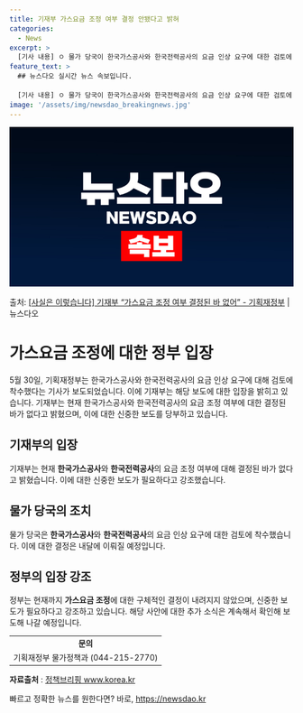 ```yaml
---
title: 기재부 가스요금 조정 여부 결정 안됐다고 밝혀
categories:
  - News
excerpt: >
  [기사 내용] ㅇ 물가 당국이 한국가스공사와 한국전력공사의 요금 인상 요구에 대한 검토에 착수했다. [기재부…
feature_text: >
  ## 뉴스다오 실시간 뉴스 속보입니다.

  [기사 내용] ㅇ 물가 당국이 한국가스공사와 한국전력공사의 요금 인상 요구에 대한 검토에 착수했다. [기재부…
image: '/assets/img/newsdao_breakingnews.jpg'
---
```


![뉴스다오 속보](/assets/img/newsdao_breakingnews.jpg)

<p>출처: <a href="https://newsdao.kr/3977" rel="dofollow">[사실은 이렇습니다] 기재부 “가스요금 조정 여부 결정된 바 없어” - 기획재정부</a> | 뉴스다오</p>

<h1>가스요금 조정에 대한 정부 입장</h1>
<p data-ke-size="size16">5월 30일, 기획재정부는 한국가스공사와 한국전력공사의 요금 인상 요구에 대해 검토에 착수했다는 기사가 보도되었습니다. 이에 기재부는 해당 보도에 대한 입장을 밝히고 있습니다. 기재부는 현재 한국가스공사와 한국전력공사의 요금 조정 여부에 대한 결정된 바가 없다고 밝혔으며, 이에 대한 신중한 보도를 당부하고 있습니다.</p>

<h2 data-ke-size="size26">기재부의 입장</h2>
<p data-ke-size="size16">기재부는 현재 <b>한국가스공사</b>와 <b>한국전력공사</b>의 요금 조정 여부에 대해 결정된 바가 없다고 밝혔습니다. 이에 대한 신중한 보도가 필요하다고 강조했습니다.</p>

<h2 data-ke-size="size26">물가 당국의 조치</h2>
<p data-ke-size="size16">물가 당국은 <b>한국가스공사</b>와 <b>한국전력공사</b>의 요금 인상 요구에 대한 검토에 착수했습니다. 이에 대한 결정은 내달에 이뤄질 예정입니다.</p>

<h2 data-ke-size="size26">정부의 입장 강조</h2>
<p data-ke-size="size16">정부는 현재까지 <b>가스요금 조정</b>에 대한 구체적인 결정이 내려지지 않았으며, 신중한 보도가 필요하다고 강조하고 있습니다. 해당 사안에 대한 추가 소식은 계속해서 확인해 보도해 나갈 예정입니다.</p>

<table>
    <tr>
        <td style="text-align: center; height: 17px;"><b>문의</b></td>
    </tr>
    <tr>
        <td style="text-align: center; height: 17px;">기획재정부 물가정책과 (044-215-2770)</td>
    </tr>
</table>

<p data-ke-size="size16"><b>자료출처</b> : <a href="https://newsdao.kr/3977">정책브리핑 www.korea.kr</a></p> 

빠르고 정확한 뉴스를 원한다면? 바로, <a href="https://newsdao.kr" rel="dofollow">https://newsdao.kr</a>


